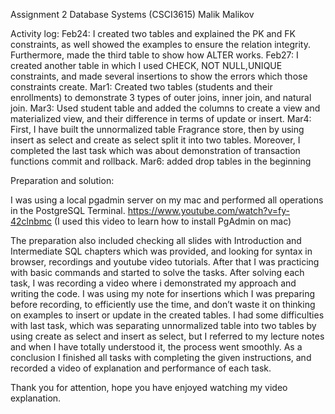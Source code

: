 Assignment 2 Database Systems (CSCI3615)
Malik Malikov

Activity log:
Feb24: I created two tables and explained the PK and FK constraints, as well showed the examples to ensure the relation integrity. Furthermore, made the third table to show how ALTER works.
Feb27: I created another table in which I used CHECK, NOT NULL,UNIQUE constraints, and made several insertions to show the errors which those constraints create.
Mar1: Created two tables (students and their enrollments) to demonstrate 3 types of outer joins, inner join, and natural join.
Mar3: Used student table and added the columns to create a view and materialized view, and their difference in terms of update or insert.
Mar4: First, I have built the unnormalized table Fragrance store, then by using insert as select and create as select split it into two tables. Moreover, I completed the last task which was about demonstration of transaction functions commit and rollback.
Mar6: added drop tables in the beginning


Preparation and solution:

I was using a local pgadmin server on my mac and performed all operations in the PostgreSQL Terminal. 
https://www.youtube.com/watch?v=fy-42clnbmc
(I used this video to learn how to install PgAdmin on mac)

The preparation also included checking all slides with Introduction and Intermediate SQL chapters which was provided, and looking for syntax in browser, recordings and youtube video tutorials.
After that I was practicing with basic commands and started to solve the tasks. After solving each task, I was recording a video where i demonstrated my approach and writing the code. I was using my note for insertions which I was preparing before recording, to efficiently use the time, and don’t waste it on thinking on examples to insert or update in the created tables.
I had some difficulties with last task, which was separating unnormalized table into two tables by using create as select and insert as select, but I referred to my lecture notes and when I have totally understood it, the process went smoothly.
As a conclusion I finished all tasks with completing the given instructions, and recorded a video of explanation and performance of each task.

Thank you for attention, hope you have enjoyed watching my video explanation.

